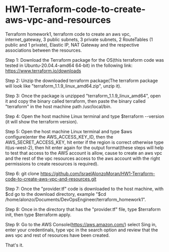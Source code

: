 # HW1-Terraform-code-to-create-aws-vpc-and-resources
Terraform homework1, terraform code to create an aws vpc, internet_gateway, 3 public subnets, 3 private subnets, 2 RouteTables (1 public and 1 private), Elastic IP, NAT Gateway and the respective associations between the resources.

Step 1: Download the Terraform  package for the OS(this terraform code was tested in Ubuntu-20.04.4-amd64 64-bit) in the following link: https://www.terraform.io/downloads

Step 2: Unzip the downloaded terraform package(The terraform package will look like "terraform_1.1.9_linux_amd64.zip", unzip it).

Step 3: Once the package is unzipped "terraform_1.1.9_linux_amd64", open it and copy the binary called terraform, then paste the binary called "terraform" in the host machine path /usr/local/bin.

Step 4: Open the host machine Linux terminal and type $terraform --version (it will show the terraform version).

Step 5: Open the host machine Linux terminal and type $aws configure(enter the AWS_ACCESS_KEY_ID, then the AWS_SECRET_ACCESS_KEY, hit enter if the region is correct otherwise type it(us-west-2), then hit enter again for the output format(these steps will help to test that access to the AWS account is allow, cause to create an aws vpc and the rest of the vpc resources access to the aws account with the right permissions to create resources is required).

Step 6: git clone https://github.com/IsraelAlonzoMoran/HW1-Terraform-code-to-create-aws-vpc-and-resources.git

Step 7: Once the "provider.tf" code is downloaded to the host machine, with $cd go to the download directory, example "$cd /home/alonzo/Documents/DevOpsEngineer/terraform_homework1".

Step 8: Once in the directory that has the "provider.tf" file, type $terraform init, then type $terraform apply.

Step 9: Go to the AWS Console(https://aws.amazon.com/) select Sing in, enter your credentinals, type vpc in the search option and review that the aws vpc and rest of resources have been created.

That's it.
